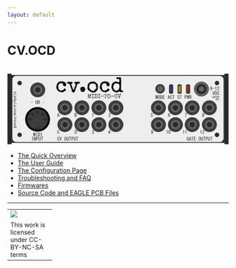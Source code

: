 ```yaml
---
layout: default
---
```


# CV.OCD

<br>
<img src="img/cvocd.gif">
<br>

* [The Quick Overview](about.html)
* [The User Guide](https://github.com/hotchk155/cvocd.a/raw/master/docs/CV.OCD%20user%20guide%20v1.pdf)
* [The Configuration Page](patch.asp)
* [Troubleshooting and FAQ](faq.html)
* [Firmwares](firmwares.html)
* [Source Code and EAGLE PCB Files](https://github.com/hotchk155/cvocd.a)

<hr><table>
<tr>
<td width="88"><a href="http://creativecommons.org/licenses/by-nc-sa/4.0/"><img class="arpie_label" src="https://licensebuttons.net/l/by-nc-sa/3.0/88x31.png"></a></td>
</tr>
<tr>
<td>This work is licensed under CC-BY-NC-SA terms</td>
</tr>
</table>
<br>
<br>
